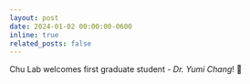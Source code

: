 ```yaml
---
layout: post
date: 2024-01-02 00:00:00-0600
inline: true
related_posts: false
---
```


Chu Lab welcomes first graduate student - _Dr. Yumi Chang_! 👏
